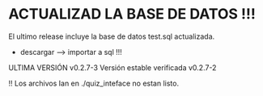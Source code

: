 # ACTUALIZAD LA BASE DE DATOS !!!
El ultimo release incluye la base de datos test.sql actualizada.
- descargar --> importar a sql !!!

ULTIMA VERSIÓN v0.2.7-3
Versión estable verificada v0.2.7-2

!! Los archivos Ian en ./quiz_inteface no estan listo.
